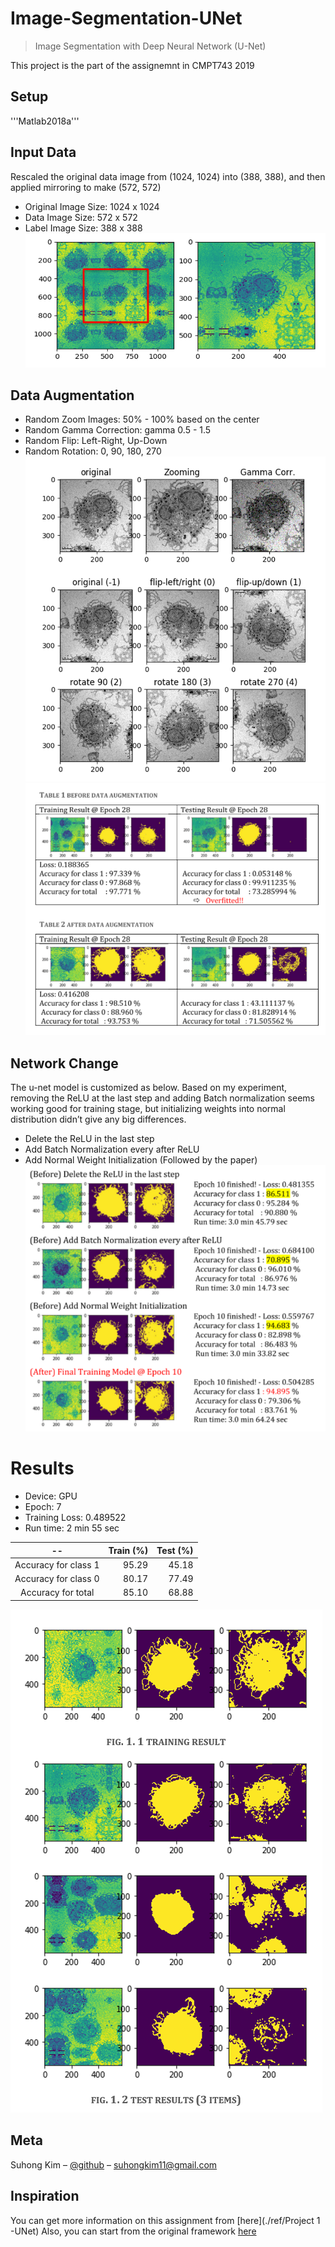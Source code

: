 # Image-Segmentation-UNet
> Image Segmentation with Deep Neural Network (U-Net) 

<!--[![NPM Version][npm-image]][npm-url] -->
<!--[![Build Status][travis-image]][travis-url] -->
<!--[![Downloads Stats][npm-downloads]][npm-url] -->

This project is the part of the assignemnt in CMPT743 2019 

## Setup
'''Matlab2018a'''

## Input Data 
Rescaled the original data image from (1024, 1024) into (388, 388), and then applied mirroring to make (572, 572) 
-	Original Image Size: 1024 x 1024 
-	Data Image Size: 572 x 572 
-	Label Image Size: 388 x 388  
![mirrored input](./screenshots/mirrorinput.png)

## Data Augmentation 
-	Random Zoom Images:  50% - 100% based on the center
-	Random Gamma Correction: gamma 0.5 - 1.5
-	Random Flip: Left-Right, Up-Down
-	Random Rotation: 0, 90, 180, 270
![](./screenshots/dataaug.png)
![](./screenshots/dataaugcomp.png)

## Network Change 
The u-net model is customized as below. Based on my experiment, removing the ReLU at the last step and adding Batch normalization  seems working good for training stage, but initializing weights into normal distribution didn’t give any big differences. 

-	Delete the ReLU in the last step 
-	Add Batch Normalization every after ReLU
-	Add Normal Weight Initialization (Followed by the paper) 
![](./screenshots/networkcomp.png)

# Results
-	Device: GPU
-	Epoch: 7 
-	Training Loss: 0.489522
-	Run time: 2 min 55 sec 

|--|Train (%)	|Test (%)|
|:--:|---:|---:|
|Accuracy for class 1 |	95.29	| 45.18|
|Accuracy for class 0 |	80.17	| 77.49|
|Accuracy for total	  | 85.10	| 68.88|

![](./screenshots/finalresult.png)

<!-- ## Usage example

A few motivating and useful examples of how your product can be used. Spice this up with code blocks and potentially more screenshots.

_For more examples and usage, please refer to the [Wiki][wiki]._
-->
## Meta

Suhong Kim – [@github](https://github.com/suhongkim) – suhongkim11@gmail.com
<!--Distributed under the XYZ license. See ``LICENSE`` for more information.-->

## Inspiration
You can get more information on this assignment from 
[here](./ref/Project 1 -UNet)
Also, you can start from the original framework
[here](https://drive.google.com/file/d/15eX5Hs_2BiZWb8DuVCX7EqMROtirhsqW/view)

<!-- 
## Contributing

1. Fork it (<https://github.com/yourname/yourproject/fork>)
2. Create your feature branch (`git checkout -b feature/fooBar`)
3. Commit your changes (`git commit -am 'Add some fooBar'`)
4. Push to the branch (`git push origin feature/fooBar`)
5. Create a new Pull Request
-->
<!-- Markdown link & img dfn's -->
[npm-image]: https://img.shields.io/npm/v/datadog-metrics.svg?style=flat-square
[npm-url]: https://npmjs.org/package/datadog-metrics
[npm-downloads]: https://img.shields.io/npm/dm/datadog-metrics.svg?style=flat-square
[travis-image]: https://img.shields.io/travis/dbader/node-datadog-metrics/master.svg?style=flat-square
[travis-url]: https://travis-ci.org/dbader/node-datadog-metrics
[wiki]: https://github.com/yourname/yourproject/wiki
